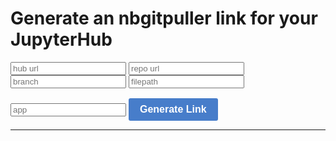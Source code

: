 # Generate an nbgitpuller link for your JupyterHub

   <link rel="stylesheet" href="https://unpkg.com/purecss@1.0.0/build/pure-min.css" integrity="sha384-nn4HPE8lTHyVtfCBi5yW9d20FjT8BJwUXyWZT9InLYax14RDjBj46LmSztkmNP9w" crossorigin="anonymous">

   <style>
   input#generatebutton {
    font-size: 1rem;
    line-height: 1.5;
    background-color: #477dca;
    border-radius: 3px;
    border: none;
    color: white;
    display: inline-block;
    font-weight: 700;
    padding: 6px 18px;
    margin-top: 1em;
    text-decoration: none
   }
   </style>

   <form id="linkgenerator" class="pure-form">
      <input type="text" class="pure-input-1-4" id="hub" placeholder="hub url">
      <input type="text" class="pure-input-1-4" id="repo" placeholder="repo url">
      <input type="text" class="pure-input-1-4" id="branch" placeholder="branch">
      <input type="text" class="pure-input-1-4" id="subPath" placeholder="filepath">
      <input type="text" class="pure-input-1-4" id="app" placeholder="app">
      <input type="button" id="generatebutton" onclick="generateLink()" value="Generate Link" />
   </form>

   <hr />

   <div><a id="link" href=""></a></div>

   <script>
   function generateLink() {
       var hub    = document.getElementById("hub").value;
       var huburl = new URL(hub);
       var query  = huburl.searchParams;

       var elements = ['repo', 'branch', 'subPath', 'app'];
       var val;
       for (var i=0; i < elements.length; i++) {
         val = document.getElementById(elements[i]).value;
         if (val.length == 0) continue;
         // TODO: sanitize
         query.set(elements[i], val)
       }

       huburl.pathname += 'hub/user-redirect/git-pull';

       var newurl = huburl.toString();
       /*newurl = encodeURI(newurl);*/

       var a = document.getElementById('link')
       a.setAttribute('id', "link");
       a.setAttribute('href', newurl);
       a.innerHTML = newurl;
   }
   </script>
